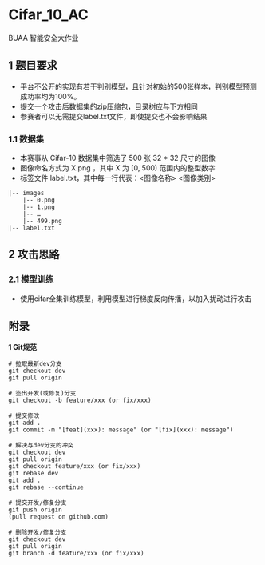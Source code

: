 # Cifar_10_AC
BUAA 智能安全大作业


## 1 题目要求
* 平台不公开的实现有若干判别模型，且针对初始的500张样本，判别模型预测成功率均为100%。
* 提交一个攻击后数据集的zip压缩包，目录树应与下方相同
* 参赛者可以无需提交label.txt文件，即使提交也不会影响结果

### 1.1 数据集
* 本赛事从 Cifar-10 数据集中筛选了 500 张 32 * 32 尺寸的图像
* 图像命名方式为 X.png ，其中 X 为 [0, 500) 范围内的整型数字
* 标签文件 label.txt，其中每一行代表：<图像名称> <图像类别>
```
|-- images
	|-- 0.png
	|-- 1.png
	|-- …
	|-- 499.png
|-- label.txt
```
## 2 攻击思路
### 2.1 模型训练
* 使用cifar全集训练模型，利用模型进行梯度反向传播，以加入扰动进行攻击

## 附录
**1 Git规范**
```
# 拉取最新dev分支
git checkout dev
git pull origin

# 签出开发(或修复)分支
git checkout -b feature/xxx (or fix/xxx)

# 提交修改
git add .
git commit -m "[feat](xxx): message" (or "[fix](xxx): message")

# 解决与dev分支的冲突
git checkout dev
git pull origin
git checkout feature/xxx (or fix/xxx)
git rebase dev
git add .
git rebase --continue

# 提交开发/修复分支
git push origin
(pull request on github.com)

# 删除开发/修复分支
git checkout dev
git pull origin
git branch -d feature/xxx (or fix/xxx)
```
